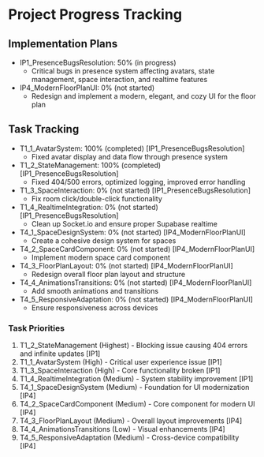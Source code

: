 # Project Progress Tracking

## Implementation Plans
- IP1_PresenceBugsResolution: 50% (in progress)
  - Critical bugs in presence system affecting avatars, state management, space interaction, and realtime features
- IP4_ModernFloorPlanUI: 0% (not started)
  - Redesign and implement a modern, elegant, and cozy UI for the floor plan

## Task Tracking
- T1_1_AvatarSystem: 100% (completed) [IP1_PresenceBugsResolution]
  - Fixed avatar display and data flow through presence system
- T1_2_StateManagement: 100% (completed) [IP1_PresenceBugsResolution]
  - Fixed 404/500 errors, optimized logging, improved error handling
- T1_3_SpaceInteraction: 0% (not started) [IP1_PresenceBugsResolution]
  - Fix room click/double-click functionality
- T1_4_RealtimeIntegration: 0% (not started) [IP1_PresenceBugsResolution]
  - Clean up Socket.io and ensure proper Supabase realtime
- T4_1_SpaceDesignSystem: 0% (not started) [IP4_ModernFloorPlanUI]
  - Create a cohesive design system for spaces
- T4_2_SpaceCardComponent: 0% (not started) [IP4_ModernFloorPlanUI]
  - Implement modern space card component
- T4_3_FloorPlanLayout: 0% (not started) [IP4_ModernFloorPlanUI]
  - Redesign overall floor plan layout and structure
- T4_4_AnimationsTransitions: 0% (not started) [IP4_ModernFloorPlanUI]
  - Add smooth animations and transitions
- T4_5_ResponsiveAdaptation: 0% (not started) [IP4_ModernFloorPlanUI]
  - Ensure responsiveness across devices

### Task Priorities
1. T1_2_StateManagement (Highest) - Blocking issue causing 404 errors and infinite updates [IP1] 
2. T1_1_AvatarSystem (High) - Critical user experience issue [IP1] 
3. T1_3_SpaceInteraction (High) - Core functionality broken [IP1]
4. T1_4_RealtimeIntegration (Medium) - System stability improvement [IP1]
5. T4_1_SpaceDesignSystem (Medium) - Foundation for UI modernization [IP4]
6. T4_2_SpaceCardComponent (Medium) - Core component for modern UI [IP4]
7. T4_3_FloorPlanLayout (Medium) - Overall layout improvements [IP4]
8. T4_4_AnimationsTransitions (Low) - Visual enhancements [IP4]
9. T4_5_ResponsiveAdaptation (Medium) - Cross-device compatibility [IP4]

